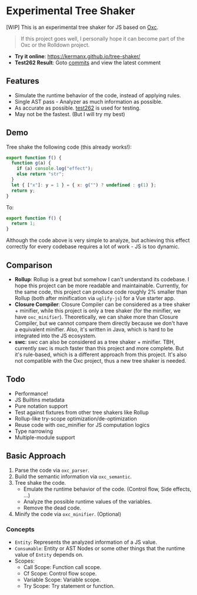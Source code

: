 # Experimental Tree Shaker

\[WIP\] This is an experimental tree shaker for JS based on [Oxc](https://oxc.rs).

> If this project goes well, I personally hope it can become part of the Oxc or the Rolldown project.

- **Try it online**: https://kermanx.github.io/tree-shaker/
- **Test262 Result**: Goto [commits](https://github.com/KermanX/tree-shaker/commits/main/) and view the latest comment

## Features

- Simulate the runtime behavior of the code, instead of applying rules.
- Single AST pass - Analyzer as much information as possible.
- As accurate as possible. [test262](https://github.com/tc39/test262) is used for testing.
- May not be the fastest. (But I will try my best)

## Demo

Tree shake the following code (this already works!):

```js
export function f() {
  function g(a) {
    if (a) console.log("effect");
    else return "str";
  }
  let { ["x"]: y = 1 } = { x: g("") ? undefined : g(1) };
  return y;
}
```

To:

```js
export function f() {
  return 1;
}
```

Although the code above is very simple to analyze, but achieving this effect correctly for every codebase requires a lot of work - JS is too dynamic.

## Comparison

- **Rollup**: Rollup is a great but somehow I can't understand its codebase. I hope this project can be more readable and maintainable. Currently, for the same code, this project can produce code roughly 2% smaller than Rollup (both after minification via `uglify-js`) for a Vue starter app.
- **Closure Compiler**: Closure Compiler can be considered as a tree shaker + minifier, while this project is only a tree shaker (for the minifier, we have `oxc_minifier`). Theoretically, we can shake more than Closure Compiler, but we cannot compare them directly because we don't have a equivalent minifier. Also, it's written in Java, which is hard to be integrated into the JS ecosystem.
- **swc**: swc can also be considered as a tree shaker + minifier. TBH, currently swc is much faster than this project and more complete. But it's rule-based, which is a different approach from this project. It's also not compatible with the Oxc project, thus a new tree shaker is needed.

## Todo

- Performance!
- JS Builtins metadata
- Pure notation support
- Test against fixtures from other tree shakers like Rollup
- Rollup-like try-scope optimization/de-optimization
- Reuse code with oxc_minifier for JS computation logics
- Type narrowing
- Multiple-module support

## Basic Approach

1. Parse the code via `oxc_parser`.
2. Build the semantic information via `oxc_semantic`.
3. Tree shake the code.
   - Emulate the runtime behavior of the code. (Control flow, Side effects, ...)
   - Analyze the possible runtime values of the variables.
   - Remove the dead code.
4. Minify the code via `oxc_minifier`. (Optional)

### Concepts

- `Entity`: Represents the analyzed information of a JS value.
- `Consumable`: Entity or AST Nodes or some other things that the runtime value of `Entity` depends on.
- Scopes:
  - Call Scope: Function call scope.
  - Cf Scope: Control flow scope.
  - Variable Scope: Variable scope.
  - Try Scope: Try statement or function.
